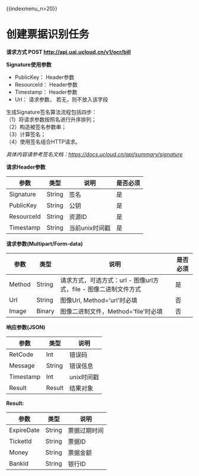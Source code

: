 {{indexmenu_n>20}}

# 创建票据识别任务

**请求方式 POST http://api.uai.ucloud.cn/v1/ocr/bill**

**Signature使用参数**

- PublicKey： Header参数
- ResourceId： Header参数
- Timestamp： Header参数
- Url： 请求参数， 若无，则不放入该字段

生成Signature签名算法流程包括四步：  
（1）将请求参数按照名进行升序排列；  
（2）构造被签名参数串；  
（3）计算签名；  
（4）使用签名组合HTTP请求。  

*具体内容请参考签名文档：https://docs.ucloud.cn/api/summary/signature*

**请求Header参数**

| 参数 | 类型 | 说明 | 是否必须 |
| ---- | ---- | ---- | -------- |
| Signature | String | 签名 | 是 |
| PublicKey | String | 公钥 | 是 |
| ResourceId | String | 资源ID | 是 |
| Timestamp | String | 当前unix时间戳 | 是 |

**请求参数(Multipart/Form-data)**

| 参数 | 类型 | 说明 | 是否必须 |
| ---- | ---- | ---- | -------- |
| Method | String | 请求方式，可选方式：url - 图像url方式，file - 图像二进制文件方式 | 是 |
| Url | String | 图像Url, Method='url'时必填 | 否 |
| Image | Binary | 图像二进制文件，Method='file'时必填 | 否 |

**响应参数(JSON)**

| 参数 | 类型 | 说明 |
| ---- | ---- | ---- |
| RetCode | Int | 错误码 |
| Message | String | 错误信息 |
| Timestamp | Int | unix时间戳 |
| Result | Result | 结果对象 |

**Result:**

| 参数 | 类型 | 说明 |
| ---- | ---- | ---- |
| ExpireDate  | String  | 票据过期时间  |
| TicketId    | String  | 票据ID    |
| Money       | String  | 票据金额    |
| BankId      | String  | 银行ID    |